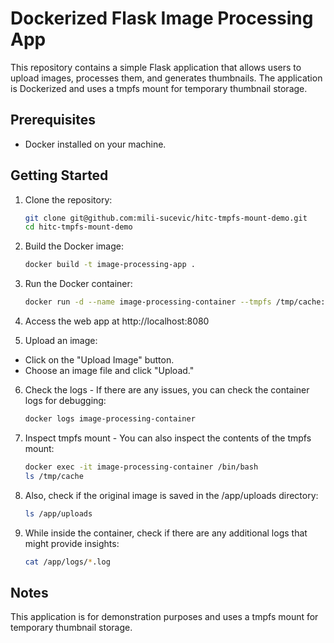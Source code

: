# Dockerized Flask Image Processing App

This repository contains a simple Flask application that allows users to upload images, processes them, and generates thumbnails. The application is Dockerized and uses a tmpfs mount for temporary thumbnail storage.

## Prerequisites

- Docker installed on your machine.

## Getting Started

1. Clone the repository:

   ```bash
   git clone git@github.com:mili-sucevic/hitc-tmpfs-mount-demo.git
   cd hitc-tmpfs-mount-demo

2. Build the Docker image:

    ```bash
    docker build -t image-processing-app .

3. Run the Docker container:

    ```bash
    docker run -d --name image-processing-container --tmpfs /tmp/cache:rw -p 8080:8080 image-processing-app

4. Access the web app at http://localhost:8080

5. Upload an image:
- Click on the "Upload Image" button.
- Choose an image file and click "Upload."

6. Check the logs - If there are any issues, you can check the container logs for debugging:

    ```bash 
    docker logs image-processing-container

7. Inspect tmpfs mount - You can also inspect the contents of the tmpfs mount:

    ```bash
    docker exec -it image-processing-container /bin/bash
    ls /tmp/cache

8. Also, check if the original image is saved in the /app/uploads directory:

    ```bash
    ls /app/uploads

9. While inside the container, check if there are any additional logs that might provide insights:

   ```bash
   cat /app/logs/*.log

## Notes
This application is for demonstration purposes and uses a tmpfs mount for temporary thumbnail storage.
